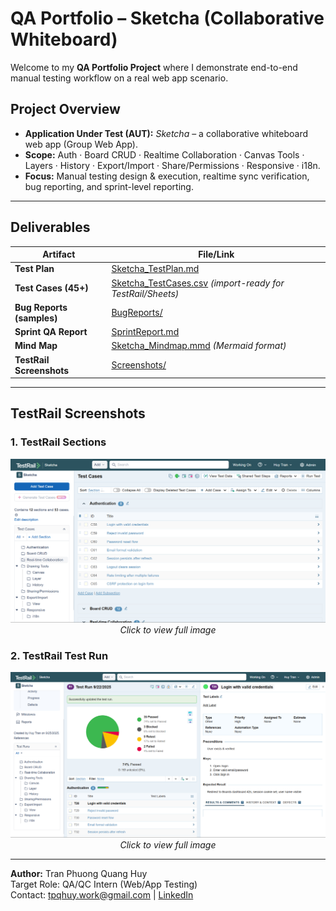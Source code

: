 # QA Portfolio – Sketcha (Collaborative Whiteboard)

Welcome to my **QA Portfolio Project** where I demonstrate end-to-end manual testing workflow on a real web app scenario.

## Project Overview
- **Application Under Test (AUT):** *Sketcha* – a collaborative whiteboard web app (Group Web App).
- **Scope:** Auth · Board CRUD · Realtime Collaboration · Canvas Tools · Layers · History · Export/Import · Share/Permissions · Responsive · i18n.
- **Focus:** Manual testing design & execution, realtime sync verification, bug reporting, and sprint-level reporting.

---

## Deliverables

| Artifact | File/Link |
|----------|-----------|
| **Test Plan** | [Sketcha_TestPlan.md](./Sketcha_TestPlan.md) |
| **Test Cases (45+)** | [Sketcha_TestCases.csv](./Sketcha_TestCases.csv) *(import-ready for TestRail/Sheets)* |
| **Bug Reports (samples)** | [BugReports/](./BugReports) |
| **Sprint QA Report** | [SprintReport.md](./SprintReport.md) |
| **Mind Map** | [Sketcha_Mindmap.mmd](./Sketcha_Mindmap.mmd) *(Mermaid format)* |
| **TestRail Screenshots** | [Screenshots/](./Screenshots) |

---

## TestRail Screenshots

### 1. TestRail Sections
<div align="center">
  <a href="./Screenshots/TestRail_Testcases.png">
    <img src="./Screenshots/TestRail_Testcases.png" alt="TestRail Sections" width="800">
  </a>
  <br><em>Click to view full image</em>
</div>

### 2. TestRail Test Run
<div align="center">
  <a href="./Screenshots/TestRail_TestRuns.png">
    <img src="./Screenshots/TestRail_TestRuns.png" alt="TestRail Sections" width="800">
  </a>
  <br><em>Click to view full image</em>
</div>

---

**Author:** Tran Phuong Quang Huy  
Target Role: QA/QC Intern (Web/App Testing)  
Contact: tpqhuy.work@gmail.com | [LinkedIn](https://www.linkedin.com/in/tpqhuy/)

